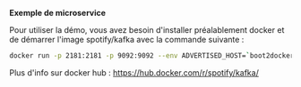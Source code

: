 **Exemple de microservice**

Pour utiliser la démo, vous avez besoin d'installer préalablement docker et de démarrer l'image spotify/kafka avec la commande suivante :

```bash
docker run -p 2181:2181 -p 9092:9092 --env ADVERTISED_HOST=`boot2docker ip` --env ADVERTISED_PORT=9092 spotify/kafka
```

Plus d'info sur docker hub : https://hub.docker.com/r/spotify/kafka/